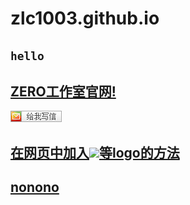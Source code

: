 # zlc1003.github.io

## `hello`

## [ZERO工作室官网!](/zero/)
<a target="_blank" href="649536862@qq.com" style="text-decoration:none;"><img src="qqmail.png"/></a>
<head>
<style type="text/css">
   @import url("logo.css");
</style>
</head>

## [在网页中加入<img xmlns:html="http://www.w3.org/1999/xhtml" src="https://zlc1003.github.io/apple.svg" data-l10n-name="a" class="a">等logo的方法](/zero/b/html/logo.md)

## [nonono](a.html)

